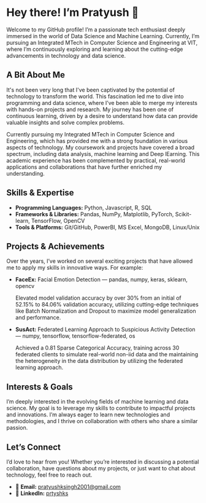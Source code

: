 # Hey there! I’m Pratyush 👋

Welcome to my GitHub profile! I’m a passionate tech enthusiast deeply immersed in the world of Data Science and Machine Learning. Currently, I’m pursuing an Integrated MTech in Computer Science and Engineering at VIT, where I’m continuously exploring and learning about the cutting-edge advancements in technology and data science.

## A Bit About Me

It's not been very long that I've been captivated by the potential of technology to transform the world. This fascination led me to dive into programming and data science, where I’ve been able to merge my interests with hands-on projects and research. My journey has been one of continuous learning, driven by a desire to understand how data can provide valuable insights and solve complex problems.

Currently pursuing my Integrated MTech in Computer Science and Engineering, which has provided me with a strong foundation in various aspects of technology. My coursework and projects have covered a broad spectrum, including data analysis, machine learning and Deep lEarning. This academic experience has been complemented by practical, real-world applications and collaborations that have further enriched my understanding.

## Skills & Expertise

- **Programming Languages:** Python, Javascript, R, SQL
- **Frameworks & Libraries:** Pandas, NumPy, Matplotlib, PyTorch, Scikit-learn, TensorFlow, OpenCV
- **Tools & Platforms:** Git/GitHub, PowerBI, MS Excel, MongoDB, Linux/Unix

## Projects & Achievements

Over the years, I’ve worked on several exciting projects that have allowed me to apply my skills in innovative ways. For example:

- **FaceEx:**  Facial Emotion Detection — pandas, numpy, keras, sklearn, opencv

  Elevated model validation accuracy by over 30% from an initial of 52.15% to 84.06% validation accuracy, utilizing cutting-edge techniques like Batch Normalization and Dropout to maximize model generalization and performance.
- **SusAct:**  Federated Learning Approach to Suspicious Activity Detection — numpy, tensorflow, tensorflow-federated, os

  Achieved a 0.81 Sparse Categorical Accuracy, training across 30 federated clients to simulate real-world non-iid data and the maintaining the heterogeneity in the data distribution by utilizing the federated learning approach.

## Interests & Goals

I’m deeply interested in the evolving fields of machine learning and data science. My goal is to leverage my skills to contribute to impactful projects and innovations. I’m always eager to learn new technologies and methodologies, and I thrive on collaboration with others who share a similar passion.

## Let’s Connect

I’d love to hear from you! Whether you’re interested in discussing a potential collaboration, have questions about my projects, or just want to chat about technology, feel free to reach out.

- 📧 **Email:** [pratyushksingh2001@gmail.com](mailto:pratyushksingh2001@gmail.com)
- 🔗 **LinkedIn:** [prtyshks](https://www.linkedin.com/in/prtyshks/)
